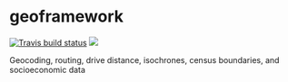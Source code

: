 # geoframework

[![Travis build status](https://travis-ci.org/johnaclouse/geoframework.svg?branch=master)](https://travis-ci.org/johnaclouse/geoframework)
![](https://img.shields.io/badge/lifecycle-experimental-orange.svg)


Geocoding, routing, drive distance, isochrones, census boundaries, and socioeconomic data
